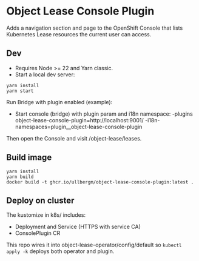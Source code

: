 # Object Lease Console Plugin

Adds a navigation section and page to the OpenShift Console that lists Kubernetes Lease resources the current user can access.

## Dev

- Requires Node >= 22 and Yarn classic.
- Start a local dev server:

```
yarn install
yarn start
```

Run Bridge with plugin enabled (example):

- Start console (bridge) with plugin param and i18n namespace:
  -plugins object-lease-console-plugin=http://localhost:9001/ -i18n-namespaces=plugin__object-lease-console-plugin

Then open the Console and visit /object-lease/leases.

## Build image

```
yarn install
yarn build
docker build -t ghcr.io/ullbergm/object-lease-console-plugin:latest .
```

## Deploy on cluster

The kustomize in k8s/ includes:
- Deployment and Service (HTTPS with service CA)
- ConsolePlugin CR

This repo wires it into object-lease-operator/config/default so `kubectl apply -k` deploys both operator and plugin.
